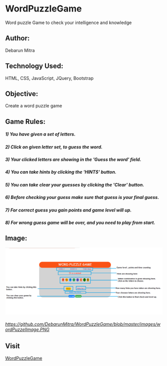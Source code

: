 # WordPuzzleGame
Word puzzle Game to check your intelligence and knowledge
## Author:
Debarun Mitra
## Technology Used:
HTML, CSS, JavaScript, JQuery, Bootstrap
## Objective:
Create a word puzzle game
## Game Rules:
##### 1) You have given a set of letters.
##### 2) Click on given letter set, to guess the word.
##### 3) Your clicked letters are showing in the 'Guess the word' field.
##### 4) You can take hints by clicking the 'HINTS' button.
##### 5) You can take clear your guesses by clicking the 'Clear' button.
##### 6) Before checking your guess make sure that guess is your final guess.
##### 7) For correct guess you gain points and game level will up.
##### 8) For wrong guess game will be over, and you need to play from start.
## Image:
![Drag Racing](images/wordPuzzelImage.PNG)
###### https://github.com/DebarunMitra/WordPuzzleGame/blob/master/images/wordPuzzelImage.PNG
## Visit
[WordPuzzleGame](https://debarunmitra.github.io/WordPuzzleGame/)
